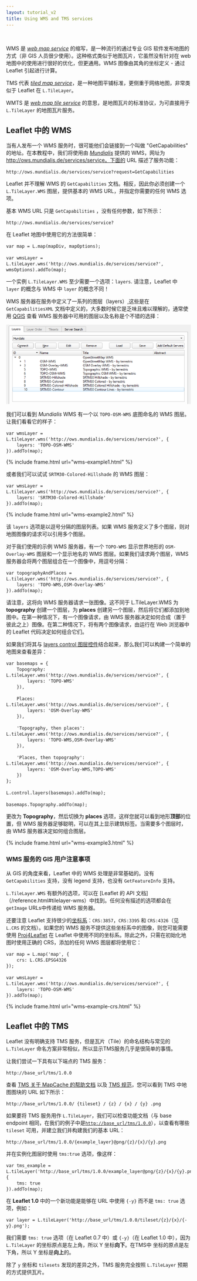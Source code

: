 ```yaml
---
layout: tutorial_v2
title: Using WMS and TMS services
---
```


<style>
iframe {
    border: 1px solid #ccc;
    border-radius: 5px;
}
</style>

<br/>

WMS 是  [*web map service*](https://en.wikipedia.org/wiki/Web_Map_Service) 的缩写，是一种流行的通过专业 GIS 软件发布地图的方式（非 GIS 人员很少使用）。这种格式类似于地图瓦片，它虽然没有针对在 web 地图中的使用进行很好的优化，但更通用。WMS 图像由其角的坐标定义 - 通过 Leaflet 引起进行计算。

TMS 代表 [*tiled map service*](https://en.wikipedia.org/wiki/Tile_Map_Service)，是一种地图平铺标准，更侧重于网络地图，非常类似于 Leaflet 在 `L.TileLayer`。

WMTS 是 [*web map tile service*](https://en.wikipedia.org/wiki/Web_Map_Tile_Service) 的意思，是地图瓦片的标准协议，为可直接用于 `L.TileLayer` 的地图瓦片服务。


## Leaflet 中的 WMS

当有人发布一个 WMS 服务时，很可能他们会链接到一个叫做 "GetCapabilities" 的地址。在本教程中，我们将使用由 [*Mundialis*](https://www.mundialis.de) 提供的 WMS，网址为 http://ows.mundialis.de/services/service。下面的 URL 描述了服务功能：

	http://ows.mundialis.de/services/service?request=GetCapabilities

Leaflet 并不理解 WMS 的 `GetCapabilities` 文档。相反，因此你必须创建一个 `L.TileLayer.WMS` 图层，提供基本的 WMS URL，并指定你需要的任何 WMS 选项。

基本 WMS URL 只是 `GetCapabilities` ，没有任何参数，如下所示：

	http://ows.mundialis.de/services/service?

在 Leaflet 地图中使用它的方法很简单：

	var map = L.map(mapDiv, mapOptions);

	var wmsLayer = L.tileLayer.wms('http://ows.mundialis.de/services/service?', wmsOptions).addTo(map);

一个实例 `L.TileLayer.WMS` 至少需要一个选项：`layers`. 请注意，Leaflet 中 `layer` 的概念与 WMS 中 `layer` 的概念不同！

WMS 服务器在服务中定义了一系列的图层（layers）,这些是在 `GetCapabilitiesXML` 文档中定义的，大多数时候它是乏味且难以理解的，通常使用 [QGIS](http://www.qgistutorials.com/en/docs/working_with_wms.html) 查看 WMS 服务器中可用的图层以及名称是个不错的选择：

![Discovering WMS layers with QGIS](qgis-wms-layers.png)

我们可以看到 *Mundialis* WMS 有一个以 `TOPO-OSM-WMS`  底图命名的 WMS 图层。让我们看看它的样子：

	var wmsLayer = L.tileLayer.wms('http://ows.mundialis.de/services/service?', {
		layers: 'TOPO-OSM-WMS'
	}).addTo(map);

{% include frame.html url="wms-example1.html" %}


或者我们可以试试 `SRTM30-Colored-Hillshade` 的 WMS 图层：

	var wmsLayer = L.tileLayer.wms('http://ows.mundialis.de/services/service?', {
		layers: 'SRTM30-Colored-Hillshade'
	}).addTo(map);

{% include frame.html url="wms-example2.html" %}


该 `layers` 选项是以逗号分隔的图层列表。如果 WMS 服务定义了多个图层，则对地图图像的请求可以引用多个图层。

对于我们使用的示例 WMS 服务器，有一个 `TOPO-WMS` 显示世界地形的 `OSM-Overlay-WMS` 图层和一个显示地名的 WMS 图层。如果我们请求两个图层，WMS 服务器会将两个图层组合在一个图像中，用逗号分隔：

	var topographyAndPlaces = L.tileLayer.wms('http://ows.mundialis.de/services/service?', {
		layers: 'TOPO-WMS,OSM-Overlay-WMS'
	}).addTo(map);

请注意，这将向 WMS 服务器请求一张图像。这不同于 L.TileLayer.WMS 为 **topography** 创建一个图层，为 **places** 创建另一个图层，然后将它们都添加到地图中。在第一种情况下，有一个图像请求，由 WMS 服务器决定如何合成（置于彼此之上）图像。在第二种情况下，将有两个图像请求，由运行在 Web 浏览器中的 Leaflet 代码决定如何组合它们。

如果我们将其与 [layers control 图层控件](/examples/layers-control.html)结合起来，那么我们可以构建一个简单的地图来查看差异：

	var basemaps = {
		Topography: L.tileLayer.wms('http://ows.mundialis.de/services/service?', {
			layers: 'TOPO-WMS'
		}),

		Places: L.tileLayer.wms('http://ows.mundialis.de/services/service?', {
			layers: 'OSM-Overlay-WMS'
		}),

		'Topography, then places': L.tileLayer.wms('http://ows.mundialis.de/services/service?', {
			layers: 'TOPO-WMS,OSM-Overlay-WMS'
		}),

		'Places, then topography': L.tileLayer.wms('http://ows.mundialis.de/services/service?', {
			layers: 'OSM-Overlay-WMS,TOPO-WMS'
		})
	};

	L.control.layers(basemaps).addTo(map);

	basemaps.Topography.addTo(map);

更改为 **Topography**，然后切换为 **places** 选项，这样您就可以看到地形**顶部**的位置，但 WMS 服务器足够聪明，可以在其上显示建筑标签。当需要多个图层时，由 WMS 服务器决定如何组合图层。

{% include frame.html url="wms-example3.html" %}


### WMS 服务的 GIS 用户注意事项

从 GIS 的角度来看，Leaflet 中的 WMS 处理是非常基础的。没有 `GetCapabilities`  支持，没有  legend 支持，也没有 `GetFeatureInfo` 支持。

`L.TileLayer.WMS` 有额外的选项，可以在 [Leaflet 的 API 文档]（/reference.html#tilelayer-wms）中找到。任何没有描述的选项都会在 `getImage` URLs中传递给 WMS 服务器。

还要注意 Leaflet 支持很少的[坐标系](https://en.wikipedia.org/wiki/Spatial_reference_system)：`CRS:3857`，`CRS:3395` 和 `CRS:4326`（见 `L.CRS` 的文档）。如果您的 WMS 服务不提供这些坐标系中的图像，则您可能需要使用 [Proj4Leaflet](https://github.com/kartena/Proj4Leaflet) 在 Leaflet 中使用不同的坐标系。除此之外，只需在初始化地图时使用正确的 CRS，添加的任何 WMS 图层都将使用它：

	var map = L.map('map', {
		crs: L.CRS.EPSG4326
	});

	var wmsLayer = L.tileLayer.wms('http://ows.mundialis.de/services/service?', {
		layers: 'TOPO-OSM-WMS'
	}).addTo(map);

{% include frame.html url="wms-example-crs.html" %}
	
	
## Leaflet 中的 TMS

Leaflet 没有明确支持 TMS 服务，但是瓦片（Tile）的命名结构与常见的 `L.TileLayer` 命名方案非常相似，所以显示TMS服务几乎是很简单的事情。

让我们尝试一下具有以下端点的 TMS 服务：

	http://base_url/tms/1.0.0

查看 [TMS 关于 MapCache 的帮助文档](http://mapserver.org/mapcache/services.html) 以及 [TMS 规范](https://wiki.osgeo.org/wiki/Tile_Map_Service_Specification)，您可以看到 TMS 中地图图块的 URL 如下所示：

	http://base_url/tms/1.0.0/ {tileset} / {z} / {x} / {y} .png

如果要将 TMS 服务用作 `L.TileLayer`，我们可以检查功能文档（与 base endpoint 相同，在我们的例子中是[`http://base_url/tms/1.0.0`](http://base_url/tms/1.0.0)），以查看有哪些 `tileset` 可用，并建立我们并构建我们的基本 URL：

	http://base_url/tms/1.0.0/{example_layer}@png/{z}/{x}/{y}.png


并在实例化图层时使用 `tms:true` 选项，像这样：

	var tms_example = L.tileLayer('http://base_url/tms/1.0.0/example_layer@png/{z}/{x}/{y}.png', {
		tms: true
	}).addTo(map);


在 **Leaflet 1.0** 中的一个新功能是能够在 URL 中使用 `{-y}` 而不是 `tms: true` 选项，例如：

	var layer = L.tileLayer('http://base_url/tms/1.0.0/tileset/{z}/{x}/{-y}.png');

我们需要 `tms: true`  选项（在 Leaflet 0.7 中）或 `{-y}`（在 Leaflet 1.0 中），因为 `L.TileLayer` 的坐标原点是左上角，所以 Y 坐标**向下**。在TMS中 坐标的原点是左下角，所以 Y 坐标是**向上**的。

除了 `y` 坐标和 `tilesets` 发现的差异之外，TMS 服务完全按照 `L.TileLayer` 预期的方式提供瓦片。
